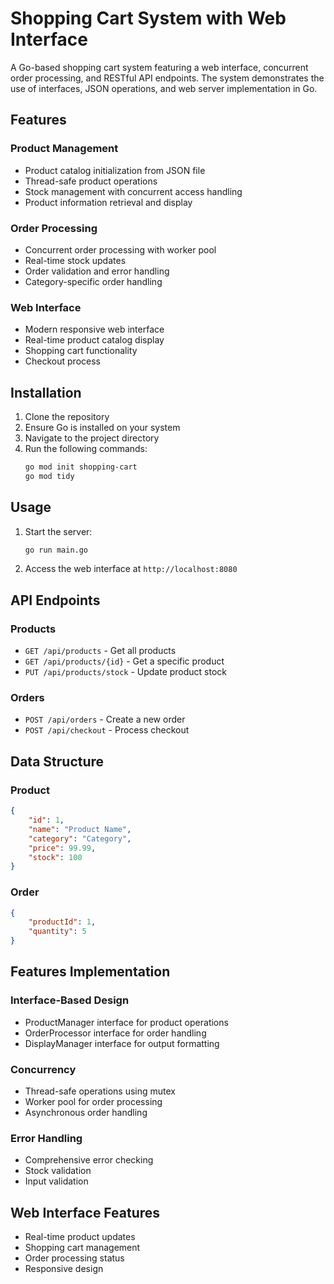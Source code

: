 # Shopping Cart System with Web Interface

A Go-based shopping cart system featuring a web interface, concurrent order processing, and RESTful API endpoints. The system demonstrates the use of interfaces, JSON operations, and web server implementation in Go.

## Features

### Product Management
- Product catalog initialization from JSON file
- Thread-safe product operations
- Stock management with concurrent access handling
- Product information retrieval and display

### Order Processing
- Concurrent order processing with worker pool
- Real-time stock updates
- Order validation and error handling
- Category-specific order handling

### Web Interface
- Modern responsive web interface
- Real-time product catalog display
- Shopping cart functionality
- Checkout process

## Installation

1. Clone the repository
2. Ensure Go is installed on your system
3. Navigate to the project directory
4. Run the following commands:
   ```bash
   go mod init shopping-cart
   go mod tidy
   ```

## Usage

1. Start the server:
   ```bash
   go run main.go
   ```
2. Access the web interface at `http://localhost:8080`

## API Endpoints

### Products

- `GET /api/products` - Get all products
- `GET /api/products/{id}` - Get a specific product
- `PUT /api/products/stock` - Update product stock

### Orders

- `POST /api/orders` - Create a new order
- `POST /api/checkout` - Process checkout

## Data Structure

### Product
```json
{
    "id": 1,
    "name": "Product Name",
    "category": "Category",
    "price": 99.99,
    "stock": 100
}
```

### Order
```json
{
    "productId": 1,
    "quantity": 5
}
```

## Features Implementation

### Interface-Based Design
- ProductManager interface for product operations
- OrderProcessor interface for order handling
- DisplayManager interface for output formatting

### Concurrency
- Thread-safe operations using mutex
- Worker pool for order processing
- Asynchronous order handling

### Error Handling
- Comprehensive error checking
- Stock validation
- Input validation

## Web Interface Features

- Real-time product updates
- Shopping cart management
- Order processing status
- Responsive design